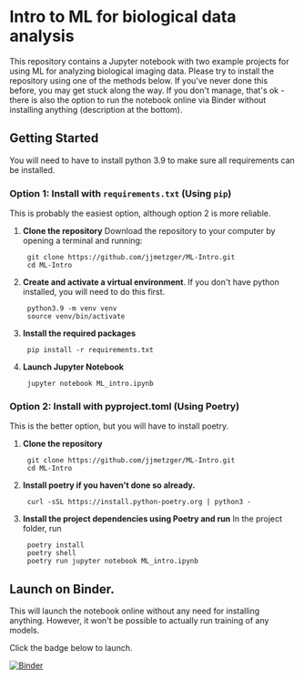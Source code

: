 # Intro to ML for biological data analysis

This repository contains a Jupyter notebook with two example projects for using ML for analyzing biological imaging data. Please try to install the repository using one of the methods below. If you've never done this before, you may get stuck along the way. If you don't manage, that's ok - there is also the option to run the notebook online via Binder without installing anything (description at the bottom).

## Getting Started

You will need to have to install python 3.9 to make sure all requirements can be installed. 

### Option 1: Install with `requirements.txt` (Using `pip`)

This is probably the easiest option, although option 2 is more reliable.

1. **Clone the repository** Download the repository to your computer by opening a terminal and running:

		git clone https://github.com/jjmetzger/ML-Intro.git
		cd ML-Intro
   
2. **Create and activate a virtual environment**. If you don't have python installed, you will need to do this first.
   
		python3.9 -m venv venv
		source venv/bin/activate

4. **Install the required packages**

		pip install -r requirements.txt

5. **Launch Jupyter Notebook**

		jupyter notebook ML_intro.ipynb
	

### Option 2: Install with pyproject.toml (Using Poetry)
This is the better option, but you will have to install poetry.

1. **Clone the repository**
   
		git clone https://github.com/jjmetzger/ML-Intro.git
		cd ML-Intro

3. **Install poetry if you haven't done so already.**
   
		curl -sSL https://install.python-poetry.org | python3 -

5. **Install the project dependencies using Poetry and run**
In the project folder, run

		poetry install
		poetry shell 
		poetry run jupyter notebook ML_intro.ipynb


## Launch on Binder.
This will launch the notebook online without any need for installing anything. However, it won't be possible to actually run training of any models.

Click the badge below to launch.

[![Binder](https://mybinder.org/badge_logo.svg)](https://mybinder.org/v2/gh/jjmetzger/ML-Intro/main?labpath=ML_intro.ipynb)
